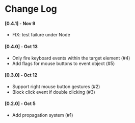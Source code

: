 # Change Log

#### [0.4.1] - Nov 9
- FIX: test failure under Node

#### [0.4.0] - Oct 13
- Only fire keyboard events within the target element (#4)
- Add flags for mouse buttons to event object (#5)

#### [0.3.0] - Oct 12
- Support right mouse button gestures (#2)
- Block click event if double clicking (#3)

#### [0.2.0] - Oct 5
- Add propagation system (#1)
